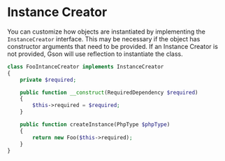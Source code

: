 Instance Creator
================

You can customize how objects are instantiated by implementing the
`InstanceCreator` interface.  This may be necessary if the object
has constructor arguments that need to be provided.  If an
Instance Creator is not provided, Gson will use reflection to instantiate
the class.

```php
class FooIntanceCreator implements InstanceCreator
{
    private $required;

    public function __construct(RequiredDependency $required)
    {
        $this->required = $required;
    }

    public function createInstance(PhpType $phpType)
    {
        return new Foo($this->required);
    }
}
```
